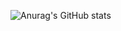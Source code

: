 ![Anurag's GitHub stats](https://github-readme-stats.vercel.app/api?username=sudilamunasinghe&hide=contribs,prs)
